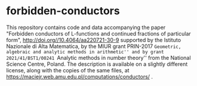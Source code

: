 # forbidden-conductors
This repository contains code and data accompanying the paper "Forbidden conductors of L-functions and continued fractions of particular form", http://doi.org//10.4064/aa220721-30-9 supported by the Istituto Nazionale di Alta Matematica, by the MIUR grant PRIN-2017 ``Geometric, algebraic and analytic methods in arithmetic'' and by grant 2021/41/BST1/00241 ``Analytic methods in number theory'' from the National Science Centre, Poland.
The description is available on a slightly different license, along with the copies of the same files, at https://maciejr.web.amu.edu.pl/computations/conductors/ .
